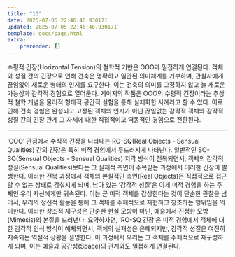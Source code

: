 ```yaml
---
title: "13"
date: 2025-07-05 22:46:46.930171
updated: 2025-07-05 22:46:46.930171
template: docs/page.html
extra:
    prerender: []
---
```

수평적 긴장(Horizontal Tension)의 철학적 기반은 OOO과 밀접하게 연결된다.
객체와 성질 간의 긴장으로 인해 건축은 명확하고 일관된 의미체계를 거부하며, 관찰자에게 끊임없이 새로운 형태의 인지를 요구한다.
이는 건축의 의미를 고정하지 않고 늘 새로운 가능성과 감각적 경험으로 열어둔다.
게이지의 작품은 OOO의 수평적 긴장이라는 추상적 철학 개념을 물리적·형태적·공간적 실험을 통해 실체화한 사례라고 할 수 있다.
이로 인해 건축 경험은 완성되고 고정된 객체의 인지가 아닌 끊임없는 감각적 객체와 감각적 성질 간의 긴장 관계 그 자체에 대한 직접적이고 역동적인 경험으로 전환된다.

---

‘OOO’ 관점에서 수직적 긴장을 나타내는 RO-SQ(Real Objects - Sensual Qualities) 간의 긴장은 특히 미적 경험에서 두드러지게 나타난다.
일반적인 SO-SQ(Sensual Objects - Sensual Qualities) 지각 방식이 전복되면서, 객체의 감각적 성질(Sensual Qualities)보다는 그 실재적 측면이 주목받는 과정에서 이러한 긴장이 발생한다.
이러한 전복 과정에서 객체의 본질적인 측면(Real Objects)은 직접적으로 접근할 수 없는 상태로 감춰지게 되며, 남아 있는 ‘감각적 성질’은 이제 미적 경험을 하는 주체인 우리 자신에게만 귀속된다.
이는 곧 미적 객체를 감상한다는 것이 단순한 관찰을 넘어서, 우리의 정신적 활동을 통해 그 객체를 주체적으로 재현하고 창조하는 행위임을 의미한다.
이러한 창조적 재구성은 단순한 현실 모방이 아닌, 예술에서 진정한 모방(Mimesis)의 본질을 드러낸다.
요약하자면, ‘RO-SQ 긴장’은 미적 경험에서 객체에 대한 감각적 인식 방식이 해체되면서, 객체의 실재성은 은폐되지만, 감각적 성질은 여전히 지속되는 역설적 상황을 설명한다.
이 과정에서 우리는 그 객체를 주체적으로 재구성하게 되며, 이는 예술과 공간성(Space)의 관계와도 밀접하게 연결된다.
